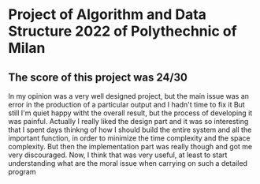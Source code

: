 # Project of Algorithm and Data Structure 2022 of Polythechnic of Milan
## The score of this project was 24/30 
In my opinion was a very well designed project, but the main issue was an error in the production of a particular output and I hadn't time to fix it
But still I'm quiet happy witht the overall result, but the process of developing it was painful.
Actually I really liked the design part and it was so interesting that I spent days thinkng of how I should build the entire system and all the important function, in order to minimize the time complexity and the space complexity.
But then the implementation part was really though and got me very discouraged.
Now, I think that was very useful, at least to start understanding what are the moral issue when carrying on such a detailed program
